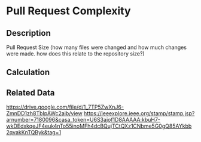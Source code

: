 # Pull Request Complexity

## Description
Pull Request Size (how many files were changed and how much changes were made. how does this relate to the repository size?)
## Calculation

## Related Data
https://drive.google.com/file/d/1_7TP5ZwXnJ6-ZmnDD1zh8TbIpAWc2aib/view
https://ieeexplore.ieee.org/stamp/stamp.jsp?arnumber=7180096&casa_token=U6S3ajof1D8AAAAA:kbuH7-wkDEdxkqeJF4euk4nTo55inoMFh4dcBQujTCtQXz1CNbme5G0gQ85AYkbb2qvakKnTQByk&tag=1